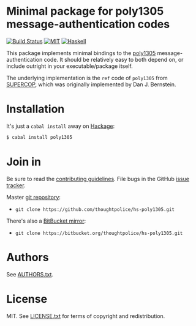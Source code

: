 # Minimal package for poly1305 message-authentication codes

[![Build Status](https://travis-ci.org/thoughtpolice/hs-poly1305.png?branch=master)](https://travis-ci.org/thoughtpolice/hs-poly1305)
[![MIT](http://b.repl.ca/v1/license-MIT-blue.png)](http://en.wikipedia.org/wiki/MIT_License)
[![Haskell](http://b.repl.ca/v1/language-haskell-lightgrey.png)](http://www.haskell.org)

This package implements minimal bindings to the [poly1305][]
message-authentication code. It should be relatively easy to both
depend on, or include outright in your executable/package itself.

The underlying implementation is the `ref` code of `poly1305` from
[SUPERCOP][], which was originally implemented by Dan J. Bernstein.

[poly1305]: http://cr.yp.to/mac.html
[SUPERCOP]: http://bench.cr.yp.to/supercop.html

# Installation

It's just a `cabal install` away on [Hackage][]:

```bash
$ cabal install poly1305
```

# Join in

Be sure to read the [contributing guidelines][contribute]. File bugs
in the GitHub [issue tracker][].

Master [git repository][gh]:

* `git clone https://github.com/thoughtpolice/hs-poly1305.git`

There's also a [BitBucket mirror][bb]:

* `git clone https://bitbucket.org/thoughtpolice/hs-poly1305.git`

# Authors

See [AUTHORS.txt](https://raw.github.com/thoughtpolice/hs-poly1305/master/AUTHORS.txt).

# License

MIT. See
[LICENSE.txt](https://raw.github.com/thoughtpolice/hs-poly1305/master/LICENSE.txt)
for terms of copyright and redistribution.

[contribute]: https://github.com/thoughtpolice/hs-poly1305/blob/master/CONTRIBUTING.md
[issue tracker]: http://github.com/thoughtpolice/hs-poly1305/issues
[gh]: http://github.com/thoughtpolice/hs-poly1305
[bb]: http://bitbucket.org/thoughtpolice/hs-poly1305
[Hackage]: http://hackage.haskell.org/package/poly1305
